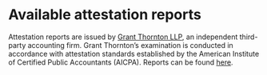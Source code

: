 # Available attestation reports

Attestation reports are issued by [Grant Thornton LLP](https://www.grantthornton.de/), an independent third-party accounting firm. Grant Thornton’s examination is conducted in accordance with attestation standards established by the American Institute of Certified Public Accountants (AICPA). Reports can be found [here](https://www.centre.io/usdc-transparency).
